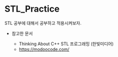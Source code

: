 # STL_Practice
STL 공부에 대해서 공부하고 적용시켜보자.

* 참고한 문서

  * Thinking About C++ STL 프로그래밍 (한빛미디어)
  * https://modoocode.com/
